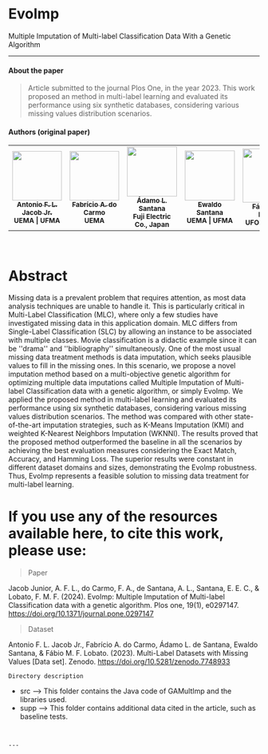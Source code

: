 # EvoImp
Multiple Imputation of Multi-label Classification Data With a Genetic Algorithm

***
#### **About the paper**
> Article submitted to the journal Plos One, in the year 2023. This work proposed an method in multi-label learning and evaluated its performance using six synthetic databases, considering various missing values distribution scenarios.


#### **Authors (original paper)**
<table>
  <tr>
    <td align="center"><a href="http://lattes.cnpq.br/4510520291728075"><img style="width: 99px; height:auto;" src="http://servicosweb.cnpq.br/wspessoa/servletrecuperafoto?tipo=1&id=K4125840Z1" width="100px;" alt=""/><br /><sub><b>Antonio F. L. Jacob Jr.</b></sub></a><br /><sub><b>UEMA | UFMA</b></sub></a></td>
    <td align="center"><a href="http://lattes.cnpq.br/5415578583738595"><img style="width: 99px; height:auto;" src="https://servicosweb.cnpq.br/wspessoa/servletrecuperafoto?tipo=1&id=K4367095H1" width="100px;" alt=""/><br /><sub><b>Fabrício A. do Carmo</b></sub></a><br /><sub><b>UEMA</b></sub></a></td>
    <td align="center"><a href="http://lattes.cnpq.br/4073088744952858"><img style="width: 100px; height:auto;" src="https://lincproguema.com/misc/adamo.png" width="100px;" alt=""/><br /><sub><b>Ádamo L. Santana</b></sub></a><br /><sub><b> Fuji Electric Co., Japan</b></sub></a></td>
    <td align="center"><a href="http://lattes.cnpq.br/0660692009750374"><img style="width: 100px; height:auto;" src="http://servicosweb.cnpq.br/wspessoa/servletrecuperafoto?tipo=1&id=K4509325E9" width="110px;" alt=""/><br /><sub><b>Ewaldo Santana</b></sub></a><br /><sub><b>UEMA | UFMA</b></sub></a></td>
    <td align="center"><a href="http://lattes.cnpq.br/8320014491229434"><img style="width: 108px; height:auto;" src="http://servicosweb.cnpq.br/wspessoa/servletrecuperafoto?tipo=1&id=K4450672H1" width="100px;" alt=""/><br /><sub><b>Fábio M. F. Lobato</b></sub></a><br /><sub><b>UFOPA | UEMA</b></sub></a></td>
  </tr>
<table>
  
  
<br>

# Abstract

Missing data is a prevalent problem that requires attention, as most data analysis techniques are unable to handle it. This is particularly critical in Multi-Label Classification (MLC), where only a few studies have investigated missing data in this application domain. MLC differs from Single-Label Classification (SLC) by allowing an instance to be associated with multiple classes. Movie classification is a didactic example since it can be ''drama'' and ''bibliography'' simultaneously. One of the most usual missing data treatment methods is data imputation, which seeks plausible values to fill in the missing ones. In this scenario, we propose a novel imputation method based on a multi-objective genetic algorithm for optimizing multiple data imputations called Multiple Imputation of Multi-label Classification data with a genetic algorithm, or simply EvoImp. We applied the proposed method in multi-label learning and evaluated its performance using six synthetic databases, considering various missing values distribution scenarios. The method was compared with other state-of-the-art imputation strategies, such as K-Means Imputation (KMI) and weighted K-Nearest Neighbors Imputation (WKNNI). The results proved that the proposed method outperformed the baseline in all the scenarios by achieving the best evaluation measures considering the Exact Match, Accuracy, and Hamming Loss. The superior results were constant in different dataset domains and sizes, demonstrating the EvoImp robustness. Thus, EvoImp represents a feasible solution to missing data treatment for multi-label learning.
#  If you use any of the resources available here, to cite this work, please use:

> Paper

Jacob Junior, A. F. L., do Carmo, F. A., de Santana, A. L., Santana, E. E. C., & Lobato, F. M. F. (2024). EvoImp: Multiple Imputation of Multi-label Classification data with a genetic algorithm. Plos one, 19(1), e0297147. https://doi.org/10.1371/journal.pone.0297147

> Dataset

Antonio F. L. Jacob Jr., Fabrício A. do Carmo, Ádamo L. de Santana, Ewaldo Santana, & Fábio M. F. Lobato. (2023). Multi-Label Datasets with Missing Values [Data set]. Zenodo. https://doi.org/10.5281/zenodo.7748933

~~~
Directory description
~~~

- src          --> This folder contains the Java code of GAMultImp and the libraries used.
- supp          --> This folder contains additional data cited in the article, such as baseline tests.
  
~~~
  
  
---
